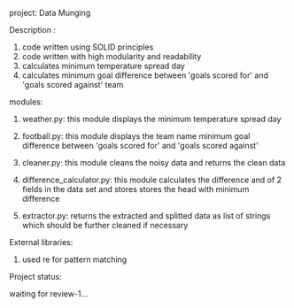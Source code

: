 project: Data Munging 

Description :

1. code written using SOLID principles
2. code written with high modularity and readability
3. calculates minimum temperature spread day
4. calculates minimum goal difference between 'goals scored for'
and 'goals scored against' team

modules:

1. weather.py:
this module displays the minimum temperature spread day

2. football.py:
this module displays the team name minimum goal difference between 'goals scored for'
and 'goals scored against'

3. cleaner.py:
this module cleans the noisy data and returns the clean data

4. difference_calculator.py:
this module calculates the difference and of 2 fields in the data set and stores stores
the head with minimum difference

5. extractor.py:
returns the extracted and splitted data as list of strings which should be further cleaned
if necessary

External libraries:

1. used re for pattern matching

Project status:

waiting for review-1...
